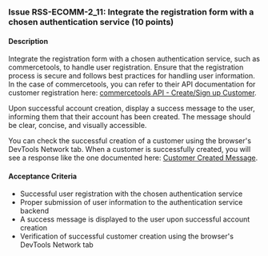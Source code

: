### Issue RSS-ECOMM-2_11: Integrate the registration form with a chosen authentication service (10 points)

#### Description

Integrate the registration form with a chosen authentication service, such as commercetools, to handle user registration. Ensure that the registration process is secure and follows best practices for handling user information. In the case of commercetools, you can refer to their API documentation for customer registration here: [commercetools API - Create/Sign up Customer](https://docs.commercetools.com/api/projects/customers#create-sign-up-customer).

Upon successful account creation, display a success message to the user, informing them that their account has been created. The message should be clear, concise, and visually accessible.

You can check the successful creation of a customer using the browser's DevTools Network tab. When a customer is successfully created, you will see a response like the one documented here: [Customer Created Message](https://docs.commercetools.com/api/projects/messages#ctp:api:type:CustomerCreatedMessage).

#### Acceptance Criteria

- Successful user registration with the chosen authentication service
- Proper submission of user information to the authentication service backend
- A success message is displayed to the user upon successful account creation
- Verification of successful customer creation using the browser's DevTools Network tab
